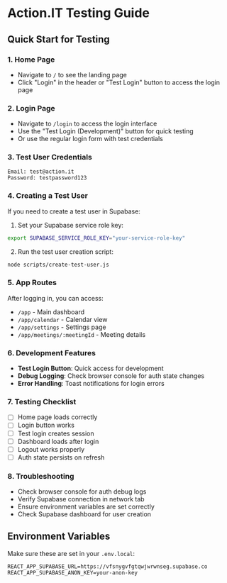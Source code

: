 # Action.IT Testing Guide

## Quick Start for Testing

### 1. Home Page
- Navigate to `/` to see the landing page
- Click "Login" in the header or "Test Login" button to access the login page

### 2. Login Page
- Navigate to `/login` to access the login interface
- Use the "Test Login (Development)" button for quick testing
- Or use the regular login form with test credentials

### 3. Test User Credentials
```
Email: test@action.it
Password: testpassword123
```

### 4. Creating a Test User
If you need to create a test user in Supabase:

1. Set your Supabase service role key:
```bash
export SUPABASE_SERVICE_ROLE_KEY="your-service-role-key"
```

2. Run the test user creation script:
```bash
node scripts/create-test-user.js
```

### 5. App Routes
After logging in, you can access:
- `/app` - Main dashboard
- `/app/calendar` - Calendar view
- `/app/settings` - Settings page
- `/app/meetings/:meetingId` - Meeting details

### 6. Development Features
- **Test Login Button**: Quick access for development
- **Debug Logging**: Check browser console for auth state changes
- **Error Handling**: Toast notifications for login errors

### 7. Testing Checklist
- [ ] Home page loads correctly
- [ ] Login button works
- [ ] Test login creates session
- [ ] Dashboard loads after login
- [ ] Logout works properly
- [ ] Auth state persists on refresh

### 8. Troubleshooting
- Check browser console for auth debug logs
- Verify Supabase connection in network tab
- Ensure environment variables are set correctly
- Check Supabase dashboard for user creation

## Environment Variables
Make sure these are set in your `.env.local`:
```
REACT_APP_SUPABASE_URL=https://vfsnygvfgtqwjwrwnseg.supabase.co
REACT_APP_SUPABASE_ANON_KEY=your-anon-key
``` 